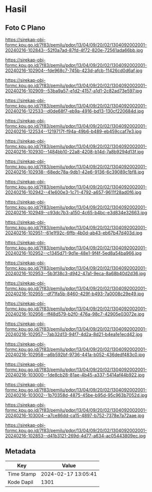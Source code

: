 # Hasil

## Foto C Plano

https://sirekap-obj-formc.kpu.go.id/7f83/pemilu/pdpr/13/04/09/20/02/1304092002001-20240216-102843--52f0a7ad-87fd-4f72-820e-72561ada66bb.jpg

https://sirekap-obj-formc.kpu.go.id/7f83/pemilu/pdpr/13/04/09/20/02/1304092002001-20240216-102904--fde968c7-745b-423d-afcb-11426cd0d6af.jpg

https://sirekap-obj-formc.kpu.go.id/7f83/pemilu/pdpr/13/04/09/20/02/1304092002001-20240216-102909--53ba9a57-e1d2-4157-a1d1-2c82ad73e597.jpg

https://sirekap-obj-formc.kpu.go.id/7f83/pemilu/pdpr/13/04/09/20/02/1304092002001-20240216-122533--d0de68f7-eb9a-4916-bd13-130cf220684d.jpg

https://sirekap-obj-formc.kpu.go.id/7f83/pemilu/pdpr/13/04/09/20/02/1304092002001-20240216-122534--1219717f-f94a-49b6-b489-eb459ccaf7e3.jpg

https://sirekap-obj-formc.kpu.go.id/7f83/pemilu/pdpr/13/04/09/20/02/1304092002001-20240216-102930--1484bb10-22a8-4208-b14d-7a8b9294d13f.jpg

https://sirekap-obj-formc.kpu.go.id/7f83/pemilu/pdpr/13/04/09/20/02/1304092002001-20240216-102938--68edc78a-9db1-42e6-9136-6c39089c1bf8.jpg

https://sirekap-obj-formc.kpu.go.id/7f83/pemilu/pdpr/13/04/09/20/02/1304092002001-20240216-102942--41e600e3-1c71-4792-a657-9611f28ad0f6.jpg

https://sirekap-obj-formc.kpu.go.id/7f83/pemilu/pdpr/13/04/09/20/02/1304092002001-20240216-102949--c93dc7b3-a150-4c65-b4bc-e3d834e32663.jpg

https://sirekap-obj-formc.kpu.go.id/7f83/pemilu/pdpr/13/04/09/20/02/1304092002001-20240216-102951--61e1f92c-6ffb-4b0d-ab43-eb67b47d403d.jpg

https://sirekap-obj-formc.kpu.go.id/7f83/pemilu/pdpr/13/04/09/20/02/1304092002001-20240216-102952--c1345d71-9d1e-48e1-9f4f-5ed8a54ba966.jpg

https://sirekap-obj-formc.kpu.go.id/7f83/pemilu/pdpr/13/04/09/20/02/1304092002001-20240216-102953--5b3f38c3-d942-47a1-9eca-8a68b40d2d36.jpg

https://sirekap-obj-formc.kpu.go.id/7f83/pemilu/pdpr/13/04/09/20/02/1304092002001-20240216-102955--df71fa5b-8460-429f-b493-7a0008c29e49.jpg

https://sirekap-obj-formc.kpu.go.id/7f83/pemilu/pdpr/13/04/09/20/02/1304092002001-20240216-102956--ff48d579-b2f0-476a-98c7-42905e03072e.jpg

https://sirekap-obj-formc.kpu.go.id/7f83/pemilu/pdpr/13/04/09/20/02/1304092002001-20240216-102957--7ab32d13-94f7-4d2a-8d21-b4ea1e1ecd42.jpg

https://sirekap-obj-formc.kpu.go.id/7f83/pemilu/pdpr/13/04/09/20/02/1304092002001-20240216-102958--a6b592bf-9736-441a-b052-436dedf483c0.jpg

https://sirekap-obj-formc.kpu.go.id/7f83/pemilu/pdpr/13/04/09/20/02/1304092002001-20240216-103000--1de8cb28-81ae-4b45-a337-5414af44b922.jpg

https://sirekap-obj-formc.kpu.go.id/7f83/pemilu/pdpr/13/04/09/20/02/1304092002001-20240216-103002--1b70358d-4875-45be-b95d-95c963b7052d.jpg

https://sirekap-obj-formc.kpu.go.id/7f83/pemilu/pdpr/13/04/09/20/02/1304092002001-20240216-103004--a7ce86dd-ca15-4897-b752-7378e7a72aae.jpg

https://sirekap-obj-formc.kpu.go.id/7f83/pemilu/pdpr/13/04/09/20/02/1304092002001-20240216-102853--d41b3121-269d-4d77-a634-ac05443809ec.jpg


## Metadata

| Key        | Value               |
| ---------- | ------------------- |
| Time Stamp | 2024-02-17 13:05:41 |
| Kode Dapil | 1301                |



